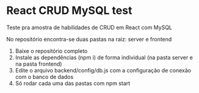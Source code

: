 # React CRUD MySQL test

Teste pra amostra de habilidades de CRUD em React com MySQL

No repositório encontra-se duas pastas na raiz: server e frontend

1. Baixe o repositório completo
2. Instale as dependências (npm i) de forma individual (na pasta server e na pasta frontend)
3. Edite o arquivo backend/config/db.js com a configuração de conexão com o banco de dados
4. Só rodar cada uma das pastas com npm start
